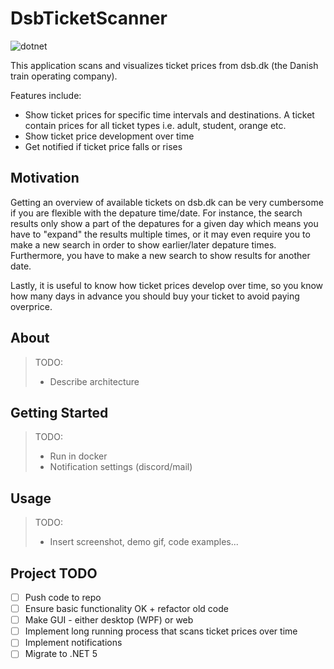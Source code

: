 # DsbTicketScanner
![dotnet](https://img.shields.io/badge/dot--net--core-3.1-blue)

This application scans and visualizes ticket prices from dsb.dk (the Danish train operating company).

Features include: 
- Show ticket prices for specific time intervals and destinations. A ticket contain prices for all ticket types i.e. adult, student, orange etc.
- Show ticket price development over time 
- Get notified if ticket price falls or rises


## Motivation

Getting an overview of available tickets on dsb.dk can be very cumbersome if you are flexible with the depature time/date. 
For instance, the search results only show a part of the depatures for a given day which means you have to "expand" the results multiple times, or it may even require you to make a new search in order to show earlier/later depature times. 
Furthermore, you have to make a new search to show results for another date. 

Lastly, it is useful to know how ticket prices develop over time, so you know how many days in advance you should buy your ticket to avoid paying overprice. 


## About

> TODO: 
> - Describe architecture 

## Getting Started

> TODO: 
> - Run in docker
> - Notification settings (discord/mail)

## Usage 

> TODO:
> - Insert screenshot, demo gif, code examples... 

## Project TODO

- [ ] Push code to repo
- [ ] Ensure basic functionality OK + refactor old code
- [ ] Make GUI - either desktop (WPF) or web
- [ ] Implement long running process that scans ticket prices over time
- [ ] Implement notifications
- [ ] Migrate to .NET 5
